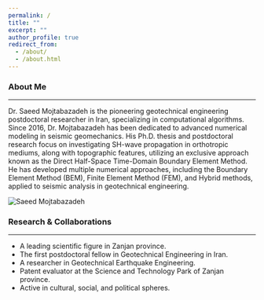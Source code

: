 ```yaml
---
permalink: /
title: ""
excerpt: ""
author_profile: true
redirect_from: 
  - /about/
  - /about.html
---
```


### About Me
___
Dr. Saeed Mojtabazadeh is the pioneering geotechnical engineering postdoctoral researcher in Iran, specializing in computational algorithms. Since 2016, Dr. Mojtabazadeh has been dedicated to advanced numerical modeling in seismic geomechanics. His Ph.D. thesis and postdoctoral research focus on investigating SH-wave propagation in orthotropic mediums, along with topographic features, utilizing an exclusive approach known as the Direct Half-Space Time-Domain Boundary Element Method. He has developed multiple numerical approaches, including the Boundary Element Method (BEM), Finite Element Method (FEM), and Hybrid methods, applied to seismic analysis in geotechnical engineering.

![Saeed Mojtabazadeh](https://github.com/mojtabazadeh/mojtabazadeh.github.io/blob/main/images/2024-01-25%20cropped4.jpg?raw=true)

### Research & Collaborations
___
* A leading scientific figure in Zanjan province.
* The first postdoctoral fellow in Geotechnical Engineering in Iran.
* A researcher in Geotechnical Earthquake Engineering.
* Patent evaluator at the Science and Technology Park of Zanjan province.
* Active in cultural, social, and political spheres.
